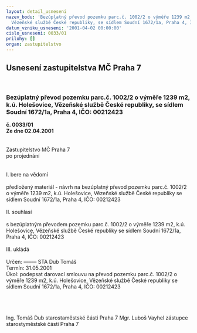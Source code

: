 ```yaml
---
layout: detail_usneseni
nazev_bodu: 'Bezúplatný převod pozemku parc.č. 1002/2 o výměře 1239 m2, k.ú. Holešovice,
  Vězeňské službě České republiky, se sídlem Soudní 1672/1a, Praha 4, IČO: 00212423'
datum_vzniku_usneseni: '2001-04-02 00:00:00'
cislo_usneseni: 0033/01
prilohy: []
organ: zastupitelstvo
---
```

<div id="ucUsn_pList" class="usn">
	<span><h2>Usnesení zastupitelstva MČ Praha 7 </h2>
<br></span><div class="standBody">
<span><h3>Bezúplatný převod pozemku parc.č. 1002/2 o výměře 1239 m2, k.ú. Holešovice, Vězeňské službě České republiky, se sídlem Soudní 1672/1a, Praha 4, IČO: 00212423</h3></span><div class="center">
		<strong>č. 0033/01</strong><br>
	</div>
<div class="center">
		<strong>Ze dne 02.04.2001</strong><br><br>
	</div>
<br>Zastupitelstvo MČ Praha 7<br>po projednání<br><br><br>I.	bere na vědomí<br><br> předložený materiál - návrh na bezúplatný převod pozemku parc.č. 1002/2 o výměře 1239 m2, k.ú. Holešovice, Vězeňské službě České republiky se sídlem Soudní 1672/1a, Praha 4, IČO: 00212423<br><br>II.	souhlasí <br><br>s bezúplatným převodem pozemku parc.č. 1002/2 o výměře 1239 m2, k.ú. Holešovice, Vězeňské službě České republiky se sídlem Soudní 1672/1a, Praha 4, IČO: 00212423<br><br>III.	ukládá <br><br> Určen:	–––––	STA Dub Tomáš<br>Termín: 31.05.2001<br>Úkol:	podepsat darovací smlouvu na převod pozemku parc.č. 1002/2 o výměře 1239 m2, k.ú. Holešovice, Vězeňské službě České republiky se sídlem Soudní 1672/1a, Praha 4, IČO: 00212423<br> <br><br><br>  	 <br>Ing. Tomáš Dub starostaměstské části Praha 7	Mgr. Luboš Vayhel zástupce starostyměstské části Praha 7<br>	<br><br>
</div>
</div>